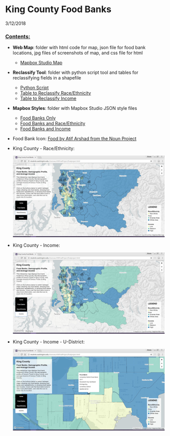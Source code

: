 # King County Food Banks

3/12/2018

### <u>Contents:</u>

- **Web Map**: folder with html code for map, json file for food bank locations, jpg files of screenshots of map, and css file for html
  - [Mapbox Studio Map](http://students.washington.edu/sheenaw/458FinalProject/kingcountyfoodbanks.html)


- **Reclassify Tool**: folder with python script tool and tables for reclassifying fields in a shapefile

  - [Python Script](https://github.com/sheenawhite/Portfolio/Reclassify%20Tool/reclassify.py)
  - [Table to Reclassify Race/Ethnicity](https://github.com/sheenawhite/Portfolio/Reclassify%20Tool/Reclass%20Tables/reclassPNW.dbf)
  - [Table to Reclassify Income](https://github.com/sheenawhite/Portfolio/Reclassify%20Tool/Reclass%20Tables/reclassMHHI1.dbf)

- **Mapbox Styles**: folder with Mapbox Studio JSON style files

  - [Food Banks Only](https://github.com/sheenawhite/Portfolio/Mapbox%20Styles/Base/style.json)
  - [Food Banks and Race/Ethnicity](https://github.com/sheenawhite/Portfolio/Mapbox%20Styles/KingIdentity/style.json)
  - [Food Banks and Income](https://github.com/sheenawhite/Portfolio/Mapbox%20Styles/KingIncome/style.json)

- Food Bank Icon: [Food by Atif Arshad from the Noun Project](https://thenounproject.com/search/?q=food&i=1272578)

- King County - Race/Ethnicity:

  ![alt text](https://github.com/sheenawhite/Portfolio/blob/master/KingCountyFoodBanks/Web%20Map/RaceEthnicity.JPG "Race/Ethnicity")

- King County - Income:

  ![alt text](https://github.com/sheenawhite/Portfolio/blob/master/KingCountyFoodBanks/Web%20Map/Income.JPG "Income")

- King County - Income - U-District:

  ![alt text](https://github.com/sheenawhite/Portfolio/blob/master/KingCountyFoodBanks/Web%20Map/U-District.JPG "U-District - Income")